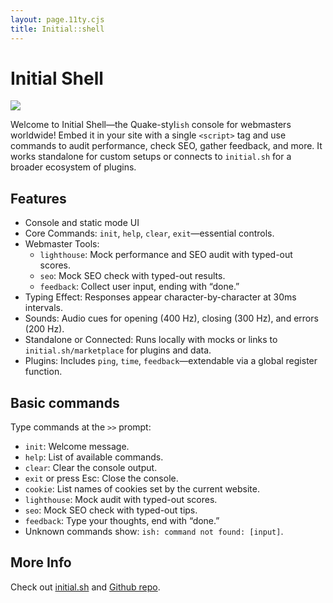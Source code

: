 ```yaml
---
layout: page.11ty.cjs
title: Initial::shell
---
```


# Initial Shell

  <a href="https://www.npmjs.com/initial-sh">
    <img src="https://img.shields.io/npm/v/initial-sh
" />
  </a>

Welcome to Initial Shell—the Quake-styl`ish` console for webmasters worldwide! Embed it in your site with a single `<script>` tag and use commands to audit performance, check SEO, gather feedback, and more. It works standalone for custom setups or connects to `initial.sh` for a broader ecosystem of plugins.

## Features

- Console and static mode UI
- Core Commands: `init`, `help`, `clear`, `exit`—essential controls.
- Webmaster Tools:
  - `lighthouse`: Mock performance and SEO audit with typed-out scores.
  - `seo`: Mock SEO check with typed-out results.
  - `feedback`: Collect user input, ending with “done.”
- Typing Effect: Responses appear character-by-character at 30ms intervals.
- Sounds: Audio cues for opening (400 Hz), closing (300 Hz), and errors (200 Hz).
- Standalone or Connected: Runs locally with mocks or links to `initial.sh/marketplace` for plugins and data.
- Plugins: Includes `ping`, `time`, `feedback`—extendable via a global register function.

## Basic commands

Type commands at the `>>` prompt:

- `init`: Welcome message.
- `help`: List of available commands.
- `clear`: Clear the console output.
- `exit` or press Esc: Close the console.
- `cookie`: List names of cookies set by the current website.
- `lighthouse`: Mock audit with typed-out scores.
- `seo`: Mock SEO check with typed-out tips.
- `feedback`: Type your thoughts, end with “done.”
- Unknown commands show: `ish: command not found: [input]`.

## More Info

Check out [initial.sh](https://initial.sh) and [Github repo](https://github.com/unicolored/initial.term).

